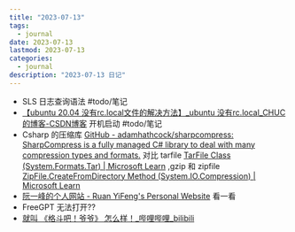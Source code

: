 ```yaml
---
title: "2023-07-13"
tags:
  - journal
date: 2023-07-13
lastmod: 2023-07-13
categories:
  - journal
description: "2023-07-13 日记"
---
```



- SLS 日志查询语法 #todo/笔记
- [【ubuntu 20.04 没有rc.local文件的解决方法】\_ubuntu 没有rc.local\_CHUC的博客-CSDN博客](https://blog.csdn.net/qq_39809339/article/details/126615591) 开机启动 #todo/笔记
- Csharp 的压缩库 [GitHub - adamhathcock/sharpcompress: SharpCompress is a fully managed C# library to deal with many compression types and formats.](https://github.com/adamhathcock/sharpcompress) 对比 tarfile [TarFile Class (System.Formats.Tar) | Microsoft Learn](https://learn.microsoft.com/en-us/dotnet/api/system.formats.tar.tarfile?view=net-7.0) ,gzip 和 zipfile [ZipFile.CreateFromDirectory Method (System.IO.Compression) | Microsoft Learn](https://learn.microsoft.com/en-us/dotnet/api/system.io.compression.zipfile.createfromdirectory?view=net-7.0)
- [阮一峰的个人网站 - Ruan YiFeng's Personal Website](http://ruanyifeng.com/) 看一看
- FreeGPT 无法打开??
- [就叫 《格斗吧！爷爷》 怎么样！\_哔哩哔哩\_bilibili](https://www.bilibili.com/video/BV1go4y177i7/?vd_source=3f8a7a9cfa796e140d94e90eb3af4c90)
